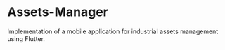 # Assets-Manager
Implementation of a mobile application for industrial assets management using Flutter.
